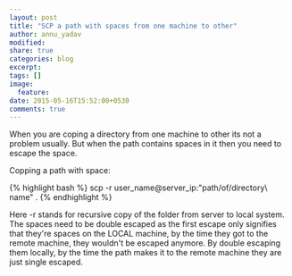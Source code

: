 ```yaml
---
layout: post
title: "SCP a path with spaces from one machine to other"
author: annu_yadav
modified:
share: true
categories: blog
excerpt:
tags: []
image:
  feature:
date: 2015-05-16T15:52:00+0530
comments: true
---
```


When you are coping a directory from one machine to other its not a problem usually. But when the path contains spaces in it then you need to escape the space.

Copping a path with space:

{% highlight bash %}
     scp -r user_name@server_ip:"path/of/directory\\ name" .
{% endhighlight %}

Here -r stands for recursive copy of the folder from server to local system. The spaces need to be double escaped as the first escape only signifies that they're spaces on the LOCAL machine, by the time they got to the remote machine, they wouldn't be escaped anymore. By double escaping them locally, by the time the path makes it to the remote machine they are just single escaped.
